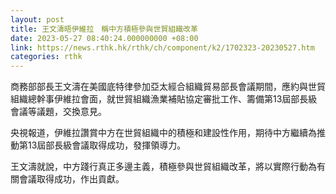 ```yaml
---
layout: post
title: 王文濤晤伊維拉　稱中方積極參與世貿組織改革
date: 2023-05-27 08:40:24.000000000 +08:00
link: https://news.rthk.hk/rthk/ch/component/k2/1702323-20230527.htm
categories: rthk
---
```


商務部部長王文濤在美國底特律參加亞太經合組織貿易部長會議期間，應約與世貿組織總幹事伊維拉會面，就世貿組織漁業補貼協定審批工作、籌備第13屆部長級會議等議題，交換意見。

央視報道，伊維拉讚賞中方在世貿組織中的積極和建設性作用，期待中方繼續為推動第13屆部長級會議取得成功，發揮領導力。

王文濤就說，中方踐行真正多邊主義，積極參與世貿組織改革，將以實際行動為有關會議取得成功，作出貢獻。
